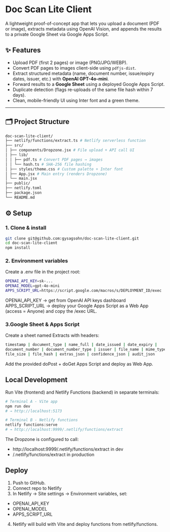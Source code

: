 # Doc Scan Lite Client

A lightweight proof-of-concept app that lets you upload a document (PDF or image), extracts metadata using OpenAI Vision, and appends the results to a private Google Sheet via Google Apps Script.

## ✨ Features

- Upload PDF (first 2 pages) or image (PNG/JPG/WEBP).
- Convert PDF pages to images client-side using `pdfjs-dist`.
- Extract structured metadata (name, document number, issue/expiry dates, issuer, etc.) with **OpenAI GPT-4o-mini**.
- Forward results to a **Google Sheet** using a deployed Google Apps Script.
- Duplicate detection (flags re-uploads of the same file hash within 7 days).
- Clean, mobile-friendly UI using Inter font and a green theme.

---

## 🗂 Project Structure

```bash
doc-scan-lite-client/
├── netlify/functions/extract.ts # Netlify serverless function
├── src/
│ ├── components/Dropzone.jsx # File upload + API call UI
│ ├── lib/
│ │ ├── pdf.ts # Convert PDF pages → images
│ │ └── hash.ts # SHA-256 file hashing
│ ├── styles/theme.css # Custom palette + Inter font
│ ├── App.jsx # Main entry (renders Dropzone)
│ └── main.jsx
├── public/
├── netlify.toml
├── package.json
└── README.md
```

## ⚙️ Setup

### 1. Clone & install

```bash
git clone git@github.com:gysagsohn/doc-scan-lite-client.git
cd doc-scan-lite-client
npm install
```

### 2. Environment variables

Create a .env file in the project root:

```bash
OPENAI_API_KEY=sk-...
OPENAI_MODEL=gpt-4o-mini
APPS_SCRIPT_URL=https://script.google.com/macros/s/DEPLOYMENT_ID/exec
```

OPENAI_API_KEY → get from OpenAI API keys dashboard
APPS_SCRIPT_URL → deploy your Google Apps Script as a Web App (access = Anyone) and copy the /exec URL.

### 3.Google Sheet & Apps Script
Create a sheet named Extracts with headers:

```bash
timestamp | document_type | name_full | date_issued | date_expiry |
document_number | document_number_type | issuer | file_name | mime_type |
file_size | file_hash | extras_json | confidence_json | audit_json
```
Add the provided doPost + doGet Apps Script and deploy as Web App.

## Local Development
Run Vite (frontend) and Netlify Functions (backend) in separate terminals:

``` bash
# Terminal A - Vite app
npm run dev
# → http://localhost:5173

# Terminal B - Netlify functions
netlify functions:serve
# → http://localhost:9999/.netlify/functions/extract
```

The Dropzone is configured to call:
- http://localhost:9999/.netlify/functions/extract in dev
- /.netlify/functions/extract in production

## Deploy
1. Push to GitHub.
2. Connect repo to Netlify
3. In Netlify → Site settings → Environment variables, set:
- OPENAI_API_KEY
- OPENAI_MODEL
- APPS_SCRIPT_URL
4. Netlify will build with Vite and deploy functions from netlify/functions.